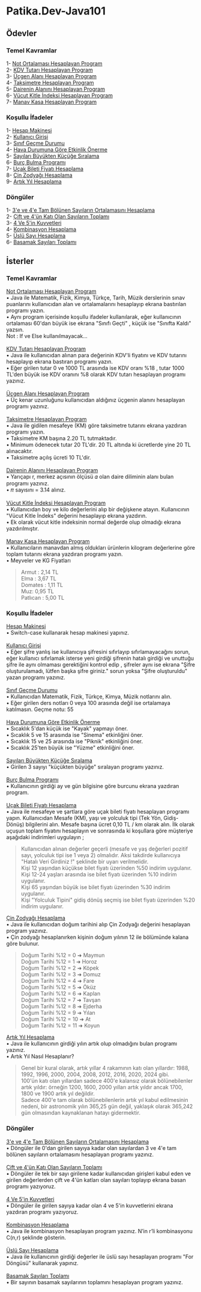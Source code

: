 # Patika.Dev-Java101

## Ödevler 
### Temel Kavramlar
1- [Not Ortalaması Hesaplayan Program](https://github.com/EmineOzbek/Patika.Dev-Java101/blob/master/src/NotOrtalamasiHesaplama.java)<br/>
2- [KDV Tutarı Hesaplayan Program](https://github.com/EmineOzbek/Patika.Dev-Java101/blob/master/src/KdvTutariHesaplama.java)<br/>
3- [Üçgen Alanı Hesaplayan Program](https://github.com/EmineOzbek/Patika.Dev-Java101/blob/master/src/UcgenAlaniHesaplama.java)<br/>
4- [Taksimetre Hesaplayan Program](https://github.com/EmineOzbek/Patika.Dev-Java101/blob/master/src/TaksimetreHesaplama.java)<br/>
5- [Dairenin Alanını Hesaplayan Program](https://github.com/EmineOzbek/Patika.Dev-Java101/blob/master/src/DaireninAlaniniHesaplama.java)<br/>
6- [Vücut Kitle İndeksi Hesaplayan Program](https://github.com/EmineOzbek/Patika.Dev-Java101/blob/master/src/VucutKitleIndeksiHesaplama.java) <br/>
7- [Manav Kasa Hesaplayan Program](https://github.com/EmineOzbek/Patika.Dev-Java101/blob/master/src/ManavKasaHesaplama.java) <br/>
### Koşullu İfadeler
1- [Hesap Makinesi](https://github.com/EmineOzbek/Patika.Dev-Java101/blob/master/src/kosulluIfadeler/HesapMakinesi.java) <br/>
2- [Kullanıcı Girişi](https://github.com/EmineOzbek/Patika.Dev-Java101/blob/master/src/kosulluIfadeler/KullaniciGirisi.java) <br/>
3- [Sınıf Geçme Durumu](https://github.com/EmineOzbek/Patika.Dev-Java101/blob/master/src/kosulluIfadeler/SinifGecmeDurumu.java) <br/>
4- [Hava Durumuna Göre Etkinlik Önerme](https://github.com/EmineOzbek/Patika.Dev-Java101/blob/master/src/kosulluIfadeler/HavaSicakliginaGoreEtkinlikOnerme.java) <br/>
5-  [Sayıları Büyükten Küçüğe Sıralama]( https://github.com/EmineOzbek/Patika.Dev-Java101/blob/master/src/kosulluIfadeler/SayilariSiralama.java) <br/>
6- [Burç Bulma Programı](https://github.com/EmineOzbek/Patika.Dev-Java101/blob/master/src/kosulluIfadeler/BurcBulma.java) <br/>
7- [Uçak Bileti Fiyatı Hesaplama](https://github.com/EmineOzbek/Patika.Dev-Java101/blob/master/src/kosulluIfadeler/UcakBiletiFiyatiHesaplama.java) <br/>
8- [Çin Zodyağı Hesaplama](https://github.com/EmineOzbek/Patika.Dev-Java101/blob/master/src/kosulluIfadeler/CinZodyagıHesaplama.java) <br/>
9- [Artık Yıl Hesaplama](https://github.com/EmineOzbek/Patika.Dev-Java101/blob/master/src/kosulluIfadeler/ArtikYilHesaplama.java) <br/>
### Döngüler
1- [3'e ve 4'e Tam Bölünen Sayıların Ortalamasını Hesaplama](https://github.com/EmineOzbek/Patika.Dev-Java101/blob/master/src/donguler/UcVeDordeTamBolunenSayilarinOrtalamasi.java) <br/>
2- [Çift ve 4'ün Katı Olan Sayıların Toplamı](https://github.com/EmineOzbek/Patika.Dev-Java101/blob/master/src/donguler/CiftVeDordunKatiOlanSayilarinToplami.java) <br/>
3- [4 Ve 5'in Kuvvetleri](https://github.com/EmineOzbek/Patika.Dev-Java101/blob/master/src/donguler/DortVeBesinKuvvetleri.java) <br/>
4- [Kombinasyon Hesaplama](https://github.com/EmineOzbek/Patika.Dev-Java101/blob/master/src/donguler/KombinasyonHesaplama.java) <br/>
5- [Üslü Sayı Hesaplama](https://github.com/EmineOzbek/Patika.Dev-Java101/blob/master/src/donguler/UsluSayiHesaplama.java) <br/>
6- [Basamak Sayıları Toplamı](https://github.com/EmineOzbek/Patika.Dev-Java101/blob/master/src/donguler/BasamakSayilariToplami.java) <br/>

## İsterler
### Temel Kavramlar
[Not Ortalaması Hesaplayan Program](https://github.com/EmineOzbek/Patika.Dev-Java101/blob/master/src/NotOrtalamasiHesaplama.java)<br/>
• Java ile Matematik, Fizik, Kimya, Türkçe, Tarih, Müzik derslerinin sınav puanlarını kullanıcıdan alan ve ortalamalarını hesaplayıp ekrana bastırılan programı yazın. <br/>
• Aynı program içerisinde koşullu ifadeler kullanılarak, eğer kullanıcının ortalaması 60'dan büyük ise ekrana "Sınıfı Geçti" , küçük ise "Sınıfta Kaldı" yazsın. <br/>
Not : If ve Else kullanılmayacak... <br/>
<br/>
[KDV Tutarı Hesaplayan Program](https://github.com/EmineOzbek/Patika.Dev-Java101/blob/master/src/KdvTutariHesaplama.java)<br/>
• Java ile kullanıcıdan alınan para değerinin KDV'li fiyatını ve KDV tutarını hesaplayıp ekrana bastıran programı yazın. <br/>
• Eğer girilen tutar 0 ve 1000 TL arasında ise KDV oranı %18 , tutar 1000 TL'den büyük ise KDV oranını %8 olarak KDV tutarı hesaplayan programı yazınız.<br/>
<br/>
[Üçgen Alanı Hesaplayan Program](https://github.com/EmineOzbek/Patika.Dev-Java101/blob/master/src/UcgenAlaniHesaplama.java)<br/>
• Üç kenar uzunluğunu kullanıcıdan aldığınız üçgenin alanını hesaplayan programı yazınız. <br/>
<br/>
[Taksimetre Hesaplayan Program](https://github.com/EmineOzbek/Patika.Dev-Java101/blob/master/src/TaksimetreHesaplama.java)<br/>
• Java ile gidilen mesafeye (KM) göre taksimetre tutarını ekrana yazdıran programı yazın. <br/>
• Taksimetre KM başına 2.20 TL tutmaktadır. <br/>
• Minimum ödenecek tutar 20 TL'dir. 20 TL altında ki ücretlerde yine 20 TL alınacaktır. <br/>
• Taksimetre açılış ücreti 10 TL'dir. <br/>
<br/>
[Dairenin Alanını Hesaplayan Program](https://github.com/EmineOzbek/Patika.Dev-Java101/blob/master/src/DaireninAlaniniHesaplama.java)<br/>
• Yarıçapı r, merkez açısının ölçüsü 𝛼 olan daire diliminin alanı bulan programı yazınız.<br/>
• 𝜋 sayısını = 3.14 alınız.<br/>
<br/>
[Vücut Kitle İndeksi Hesaplayan Program](https://github.com/EmineOzbek/Patika.Dev-Java101/blob/master/src/VucutKitleIndeksiHesaplama.java) <br/>
• Kullanıcıdan boy ve kilo değerlerini alıp bir değişkene atayın. Kullanıcının "Vücut Kitle İndeks" değerini hesaplayıp ekrana yazdırın. <br/>
• Ek olarak vücut kitle indeksinin normal değerde olup olmadığı ekrana yazdırılmıştır. <br/>
<br/>
[Manav Kasa Hesaplayan Program](https://github.com/EmineOzbek/Patika.Dev-Java101/blob/master/src/ManavKasaHesaplama.java) <br/>
• Kullanıcıların manavdan almış oldukları ürünlerin kilogram değerlerine göre toplam tutarını ekrana yazdıran programı yazın. <br/>
• Meyveler ve KG Fiyatları 
> Armut : 2,14 TL <br/> 
  Elma : 3,67 TL <br/>
  Domates : 1,11 TL <br/>
  Muz: 0,95 TL <br/>
  Patlıcan : 5,00 TL <br/>
  
### Koşullu İfadeler
[Hesap Makinesi](https://github.com/EmineOzbek/Patika.Dev-Java101/blob/master/src/kosulluIfadeler/HesapMakinesi.java) <br/>
• Switch-case kullanarak hesap makinesi yapınız. <br/>
<br/>
[Kullanıcı Girişi](https://github.com/EmineOzbek/Patika.Dev-Java101/blob/master/src/kosulluIfadeler/KullaniciGirisi.java) <br/>
• Eğer şifre yanlış ise kullanıcıya şifresini sıfırlayıp sıfırlamayacağını sorun, eğer kullanıcı sıfırlamak isterse yeni girdiği şifrenin hatalı girdiği ve unuttuğu şifre ile aynı olmaması gerektiğini kontrol edip , şifreler aynı ise ekrana "Şifre oluşturulamadı, lütfen başka şifre giriniz." sorun yoksa "Şifre oluşturuldu" yazan programı yazınız. <br/>
 <br/>
[Sınıf Geçme Durumu](https://github.com/EmineOzbek/Patika.Dev-Java101/blob/master/src/kosulluIfadeler/SinifGecmeDurumu.java) <br/>
• Kullanıcıdan Matematik, Fizik, Türkçe, Kimya, Müzik notlarını alın. <br/>
• Eğer girilen ders notları 0 veya 100 arasında değil ise ortalamaya katılmasın. Geçme notu: 55 <br/>
 <br/>
[Hava Durumuna Göre Etkinlik Önerme](https://github.com/EmineOzbek/Patika.Dev-Java101/blob/master/src/kosulluIfadeler/HavaSicakliginaGoreEtkinlikOnerme.java) <br/>
• Sıcaklık 5'dan küçük ise "Kayak" yapmayı öner. <br/>
• Sıcaklık 5 ve 15 arasında ise "Sinema" etkinliğini öner. <br/>
• Sıcaklık 15 ve 25 arasında ise "Piknik" etkinliğini öner. <br/>
• Sıcaklık 25'ten büyük ise "Yüzme" etkinliğini öner. <br/>
 <br/>
 [Sayıları Büyükten Küçüğe Sıralama](https://github.com/EmineOzbek/Patika.Dev-Java101/blob/master/src/kosulluIfadeler/SayilariSiralama.java) <br/>
• Girilen 3 sayıyı "küçükten büyüğe" sıralayan programı yazınız. <br/>
<br/>
[Burç Bulma Programı](https://github.com/EmineOzbek/Patika.Dev-Java101/blob/master/src/kosulluIfadeler/BurcBulma.java) <br/>
• Kullanıcının girdiği ay ve gün bilgisine göre burcunu ekrana yazdıran program. <br/>
 <br/>
[Uçak Bileti Fiyatı Hesaplama](https://github.com/EmineOzbek/Patika.Dev-Java101/blob/master/src/kosulluIfadeler/UcakBiletiFiyatiHesaplama.java) <br/>
• Java ile mesafeye ve şartlara göre uçak bileti fiyatı hesaplayan programı yapın. Kullanıcıdan Mesafe (KM), yaşı ve yolculuk tipi (Tek Yön, Gidiş-Dönüş) bilgilerini alın. Mesafe başına ücret 0,10 TL / km olarak alın. İlk olarak uçuşun toplam fiyatını hesaplayın ve sonrasında ki koşullara göre müşteriye aşağıdaki indirimleri uygulayın ;
> Kullanıcıdan alınan değerler geçerli (mesafe ve yaş değerleri pozitif sayı, yolculuk tipi ise 1 veya 2) olmalıdır. Aksi takdirde kullanıcıya "Hatalı Veri Girdiniz !" şeklinde bir uyarı verilmelidir. <br/>
Kişi 12 yaşından küçükse bilet fiyatı üzerinden %50 indirim uygulanır. <br/>
Kişi 12-24 yaşları arasında ise bilet fiyatı üzerinden %10 indirim uygulanır. <br/>
Kişi 65 yaşından büyük ise bilet fiyatı üzerinden %30 indirim uygulanır. <br/>
Kişi "Yolculuk Tipini" gidiş dönüş seçmiş ise bilet fiyatı üzerinden %20 indirim uygulanır. <br/>

[Çin Zodyağı Hesaplama](https://github.com/EmineOzbek/Patika.Dev-Java101/blob/master/src/kosulluIfadeler/CinZodyagıHesaplama.java) <br/>
• Java ile kullanıcıdan doğum tarihini alıp Çin Zodyağı değerini hesaplayan program yazınız. <br/>
• Çin zodyağı hesaplanırken kişinin doğum yılının 12 ile bölümünde kalana göre bulunur. <br/>
> Doğum Tarihi %12 = 0 ➜ Maymun <br/>
  Doğum Tarihi %12 = 1 ➜ Horoz <br/>
  Doğum Tarihi %12 = 2 ➜ Köpek <br/>
  Doğum Tarihi %12 = 3 ➜ Domuz <br/>
  Doğum Tarihi %12 = 4 ➜ Fare <br/>
  Doğum Tarihi %12 = 5 ➜ Öküz <br/>
  Doğum Tarihi %12 = 6 ➜ Kaplan <br/>
  Doğum Tarihi %12 = 7 ➜ Tavşan <br/>
  Doğum Tarihi %12 = 8 ➜ Ejderha <br/>
  Doğum Tarihi %12 = 9 ➜ Yılan <br/>
  Doğum Tarihi %12 = 10 ➜ At <br/> 
  Doğum Tarihi %12 = 11 ➜ Koyun <br/>

 [Artık Yıl Hesaplama](https://github.com/EmineOzbek/Patika.Dev-Java101/blob/master/src/kosulluIfadeler/ArtikYilHesaplama.java) <br/>
• Java ile kullanıcının girdiği yılın artık olup olmadığını bulan programı yazınız. <br/>
• Artık Yıl Nasıl Hesaplanır?  <br/>
> Genel bir kural olarak, artık yıllar 4 rakamının katı olan yıllardır: 1988, 1992, 1996, 2000, 2004, 2008, 2012, 2016, 2020, 2024 gibi. <br/>
100'ün katı olan yıllardan sadece 400'e kalansız olarak bölünebilenler artık yıldır: örneğin 1200, 1600, 2000 yılları artık yıldır ancak 1700, 1800 ve 1900 artık yıl değildir. <br/>
Sadece 400'e tam olarak bölünebilenlerin artık yıl kabul edilmesinin nedeni, bir astronomik yılın 365,25 gün değil, yaklaşık olarak 365,242 gün olmasından kaynaklanan hatayı gidermektir. <br/>

### Döngüler
 [3'e ve 4'e Tam Bölünen Sayıların Ortalamasını Hesaplama](https://github.com/EmineOzbek/Patika.Dev-Java101/blob/master/src/donguler/UcVeDordeTamBolunenSayilarinOrtalamasi.java) <br/>
• Döngüler ile 0'dan girilen sayıya kadar olan sayılardan 3 ve 4'e tam bölünen sayıların ortalamasını hesaplayan programı yazınız. <br/>
 <br/>
 [Çift ve 4'ün Katı Olan Sayıların Toplamı](https://github.com/EmineOzbek/Patika.Dev-Java101/blob/master/src/donguler/CiftVeDordunKatiOlanSayilarinToplami.java) <br/>
• Döngüler ile tek bir sayı girilene kadar kullanıcıdan girişleri kabul eden ve girilen değerlerden çift ve 4'ün katları olan sayıları toplayıp ekrana basan programı yazıyoruz. <br/>
 <br/>
 [4 Ve 5'in Kuvvetleri](https://github.com/EmineOzbek/Patika.Dev-Java101/blob/master/src/donguler/DortVeBesinKuvvetleri.java) <br/>
• Döngüler ile girilen sayıya kadar olan 4 ve 5'in kuvvetlerini ekrana yazdıran programı yazıyoruz. <br/>
 <br/>
 [Kombinasyon Hesaplama](https://github.com/EmineOzbek/Patika.Dev-Java101/blob/master/src/donguler/KombinasyonHesaplama.java) <br/>
• Java ile kombinasyon hesaplayan program yazınız. N’in r’li kombinasyonu C(n,r) şeklinde gösterin. <br/>
 <br/>
 [Üslü Sayı Hesaplama](https://github.com/EmineOzbek/Patika.Dev-Java101/blob/master/src/donguler/UsluSayiHesaplama.java) <br/>
• Java ile kullanıcının girdiği değerler ile üslü sayı hesaplayan programı "For Döngüsü" kullanarak yapınız. <br/>
 <br/>
[Basamak Sayıları Toplamı](https://github.com/EmineOzbek/Patika.Dev-Java101/blob/master/src/donguler/BasamakSayilariToplami.java) <br/>
• Bir sayının basamak sayılarının toplamını hesaplayan program yazınız. <br/>
 <br/>
